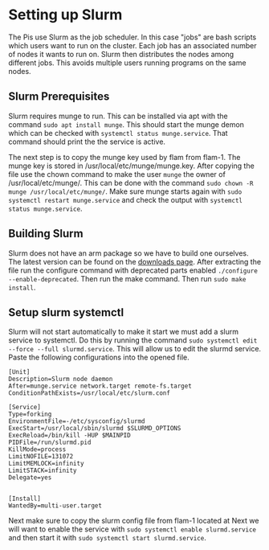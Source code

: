 # Setting up Slurm

The Pis use Slurm as the job scheduler. In this case "jobs" are bash scripts
which users want to run on the cluster. Each job has an associated number of
nodes it wants to run on. Slurm then distributes the nodes among different jobs.
This avoids multiple users running programs on the same nodes.

## Slurm Prerequisites
Slurm requires munge to run. This can be installed via apt with the
command ```sudo apt install munge```. This should start the munge demon which can
be checked with ```systemctl status munge.service```. That command should print
the the service is active.

The next step is to copy the munge key used by flam from flam-1. The munge key
is stored in /usr/local/etc/munge/munge.key. After copying the file use the
chown command to make the user ```munge``` the owner of /usr/local/etc/munge/.
This can be done with the command ```sudo chown -R munge /usr/local/etc/munge/```.
Make sure munge starts again with ```sudo systemctl restart munge.service```
and check the output with ```systemctl status munge.service```.

## Building Slurm
Slurm does not have an arm package so we have to build one ourselves. The latest
version can be found on the
[downloads page](https://www.schedmd.com/downloads.php). After extracting
the file run the configure command with deprecated parts enabled ```./configure --enable-deprecated```.
Then run the make command. Then run ```sudo make install```.

## Setup slurm systemctl
Slurm will not start automatically to make it start we must add a slurm service
to systemctl. Do this by running the command ```sudo systemctl edit --force --full slurmd.service```.
This will allow us to edit the slurmd service. Paste the following
configurations into the opened file.
```
[Unit]
Description=Slurm node daemon
After=munge.service network.target remote-fs.target
ConditionPathExists=/usr/local/etc/slurm.conf

[Service]
Type=forking
EnvironmentFile=-/etc/sysconfig/slurmd
ExecStart=/usr/local/sbin/slurmd $SLURMD_OPTIONS
ExecReload=/bin/kill -HUP $MAINPID
PIDFile=/run/slurmd.pid
KillMode=process
LimitNOFILE=131072
LimitMEMLOCK=infinity
LimitSTACK=infinity
Delegate=yes


[Install]
WantedBy=multi-user.target
```

Next make sure to copy the slurm config file from flam-1 located at
Next we will want to enable the service with ```sudo systemctl enable slurmd.service```
and then start it with ```sudo systemctl start slurmd.service```.
